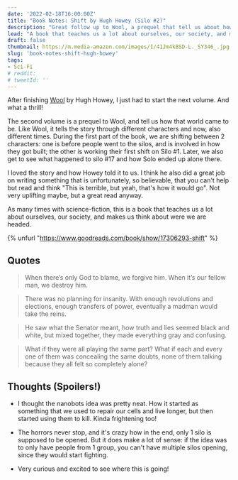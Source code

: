 ```yaml
---
date: '2022-02-18T16:00:00Z'
title: "Book Notes: Shift by Hugh Howey (Silo #2)"
description: "Great follow up to Wool, a prequel that tell us about how that world came to be!"
lead: "A book that teaches us a lot about ourselves, our society, and makes us think about were we are headed!"
draft: false
thumbnail: https://m.media-amazon.com/images/I/41Jm4kBSD-L._SY346_.jpg
slug: 'book-notes-shift-hugh-howey'
tags:
- Sci-Fi
# reddit: 
# tweetId: ''
---
```


After finishing [Wool](/post/wool-silo-1) by Hugh Howey, I just had to start the next volume. And what a thrill!

The second volume is a prequel to Wool, and tell us how that world came to be. Like Wool, it tells the story through different characters and now, also different times. During the first part of the book, we are shifting between 2 characters: one is before people went to the silos, and is involved in how they got built; the other is working their first shift on Silo #1. Later, we also get to see what happened to silo #17 and how Solo ended up alone there.

I loved the story and how Howey told it to us. I think he also did a great job on writing something that is unfortunately, so believable, that you can't help but read and think "This is terrible, but yeah, that's how it would go". Not very uplifting maybe, but a great read anyway.

As many times with science-fiction, this is a book that teaches us a lot about ourselves, our society, and makes us think about were we are headed.

{% unfurl "https://www.goodreads.com/book/show/17306293-shift" %}

## Quotes

> When there’s only God to blame, we forgive him. When it’s our fellow man, we destroy him.

> There was no planning for insanity. With enough revolutions and elections, enough transfers of power, eventually a madman would take the reins.

> He saw what the Senator meant, how truth and lies seemed black and white, but mixed together, they made everything gray and confusing.

> What if they were all playing the same part? What if each and every one of them was concealing the same doubts, none of them talking because they all felt so completely alone?

## Thoughts (Spoilers!)

- I thought the nanobots idea was pretty neat. How it started as something that we used to repair our cells and live longer, but then started using them to kill. Kinda frightening too!

- The horrors never stop, and it's crazy how in the end, only 1 silo is supposed to be opened. But it does make a lot of sense: if the idea was to only have people from 1 group, you can't have multiple silos opening, since they would start fighting.

- Very curious and excited to see where this is going!
